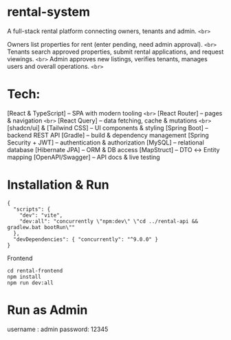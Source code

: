 # rental-system

A full-stack rental platform connecting owners, tenants and admin. `<br>`

Owners list properties for rent (enter pending, need admin approval). `<br>`
Tenants search approved properties, submit rental applications, and request viewings. `<br>`
Admin approves new listings, verifies tenants, manages users and overall operations. `<br>`

# Tech:

[React & TypeScript] – SPA with modern tooling `<br>`
[React Router] – pages & navigation `<br>`
[React Query] – data fetching, cache & mutations `<br>`
[shadcn/ui] & [Tailwind CSS] – UI components & styling
[Spring Boot] – backend REST API
[Gradle] – build & dependency management
[Spring Security + JWT] – authentication & authorization
[MySQL] – relational database
[Hibernate JPA] – ORM & DB access
[MapStruct] – DTO ↔ Entity mapping
[OpenAPI/Swagger] – API docs & live testing

# Installation & Run
```
{
  "scripts": {
    "dev": "vite",
    "dev:all": "concurrently \"npm:dev\" \"cd ../rental-api && gradlew.bat bootRun\""
  },
  "devDependencies": { "concurrently": "^9.0.0" }
}
```
Frontend
```
cd rental-frontend
npm install
npm run dev:all
```

# Run as Admin

username : admin
password: 12345




